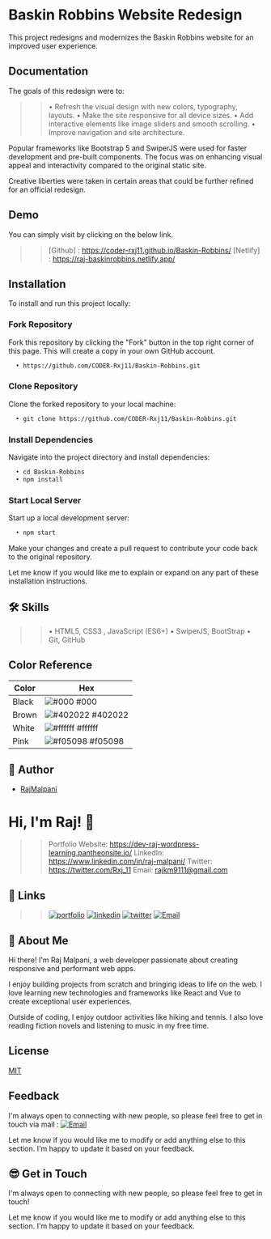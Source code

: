 
# Baskin Robbins Website Redesign

This project redesigns and modernizes the Baskin Robbins website for an improved user experience.


## Documentation

The goals of this redesign were to:

>>• Refresh the visual design with new colors, typography, layouts.
>• Make the site responsive for all device sizes.
>>• Add interactive elements like image sliders and smooth scrolling.
• Improve navigation and site architecture.

Popular frameworks like Bootstrap 5 and SwiperJS were used for faster development and pre-built components. The focus was on enhancing visual appeal and interactivity compared to the original static site.

Creative liberties were taken in certain areas that could be further refined for an official redesign.


## Demo

You can simply visit by clicking on the below link.

>>[Github] : https://coder-rxj11.github.io/Baskin-Robbins/
[Netlify] : https://raj-baskinrobbins.netlify.app/
## Installation

To install and run this project locally:

### Fork Repository
Fork this repository by clicking the "Fork" button in the top right corner of this page. This will create a copy in your own GitHub account.

```bash
  • https://github.com/CODER-Rxj11/Baskin-Robbins.git
```

### Clone Repository
Clone the forked repository to your local machine:

```bash
  • git clone https://github.com/CODER-Rxj11/Baskin-Robbins.git
```

### Install Dependencies
Navigate into the project directory and install dependencies:

```bash
  • cd Baskin-Robbins   
  • npm install 
```
### Start Local Server
Start up a local development server:

```bash
  • npm start
```

Make your changes and create a pull request to contribute your code back to the original repository.

Let me know if you would like me to explain or expand on any part of these installation instructions.
## 🛠 Skills
>>• HTML5, CSS3 , JavaScript (ES6+)
> • SwiperJS, BootStrap
>>• Git, GitHub

## Color Reference

| Color             | Hex                                                                |
| ----------------- | ------------------------------------------------------------------ |
| Black | ![#000](https://via.placeholder.com/10/000?text=+) #000 |
| Brown | ![#402022](https://via.placeholder.com/10/402022?text=+) #402022 |
| White | ![#ffffff](https://via.placeholder.com/10/ffffff?text=+) #ffffff |
| Pink | ![#f05098](https://via.placeholder.com/10/f05098?text=+) #f05098 |


## 👤 Author

- [RajMalpani](https://www.github.com/CODER-Rxj11)


# Hi, I'm Raj! 👋
>>Portfolio Website: https://dev-raj-wordpress-learning.pantheonsite.io/
>LinkedIn: https://www.linkedin.com/in/raj-malpani/
>>Twitter: https://twitter.com/Rxj_11
>Email: rajkm9111@gmail.com



## 🔗 Links
>>[![portfolio](https://img.shields.io/badge/my_portfolio-000?style=for-the-badge&logo=ko-fi&logoColor=white)](https://dev-raj-wordpress-learning.pantheonsite.io/)
>[![linkedin](https://img.shields.io/badge/linkedin-0A66C2?style=for-the-badge&logo=linkedin&logoColor=white)](https://www.linkedin.com/in/raj-malpani/)
>>[![twitter](https://img.shields.io/badge/twitter-1DA1F2?style=for-the-badge&logo=twitter&logoColor=white)](https://twitter.com/Rxj_11/)
>[![Email](https://img.shields.io/badge/email-3333?style=for-the-badge&logo=twitter&logoColor=white)](mailto:recipient@example.com/)


## 🚀 About Me

Hi there! I'm Raj Malpani, a web developer passionate about creating responsive and performant web apps.

I enjoy building projects from scratch and bringing ideas to life on the web. I love learning new technologies and frameworks like React and Vue to create exceptional user experiences.

Outside of coding, I enjoy outdoor activities like hiking and tennis. I also love reading fiction novels and listening to music in my free time.


## License

[MIT](https://choosealicense.com/licenses/mit/)


## Feedback

I'm always open to connecting with new people, so please feel free to get in touch via mail : [![Email](https://img.shields.io/badge/email-3333?style=for-the-badge&logo=twitter&logoColor=white)](mailto:recipient@example.com/)

Let me know if you would like me to modify or add anything else to this section. I'm happy to update it based on your feedback.


## 😎 Get in Touch

I'm always open to connecting with new people, so please feel free to get in touch!

Let me know if you would like me to modify or add anything else to this section. I'm happy to update it based on your feedback.

